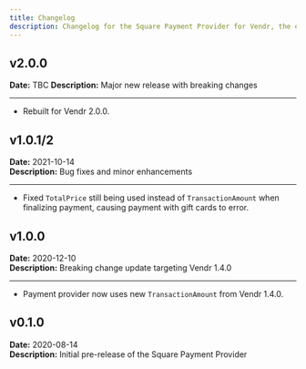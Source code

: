 ```yaml
---
title: Changelog
description: Changelog for the Square Payment Provider for Vendr, the eCommerce solution for Umbraco v8+
---
```


## v2.0.0   
**Date:** TBC
**Description:** Major new release with breaking changes

---  

<changelog>
<changelog-group category="Breaking">  

    
* Rebuilt for Vendr 2.0.0.


</changelog-group>
</changelog>

## v1.0.1/2   
**Date:** 2021-10-14    
**Description:** Bug fixes and minor enhancements 

---  

<changelog>
<changelog-group category="Fixed">  

    
* Fixed `TotalPrice` still being used instead of `TransactionAmount` when finalizing payment, causing payment with gift cards to error.


</changelog-group>
</changelog>

## v1.0.0   
**Date:** 2020-12-10    
**Description:** Breaking change update targeting Vendr 1.4.0 

---  

<changelog>
<changelog-group category="Breaking">  

    
* Payment provider now uses new `TransactionAmount` from Vendr 1.4.0.


</changelog-group>
</changelog>

## v0.1.0  
**Date:** 2020-08-14   
**Description:** Initial pre-release of the Square Payment Provider 